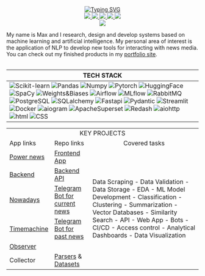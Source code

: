 <p align="center">
<a href="https://github.com/data-silence">
    <img src="https://readme-typing-svg.demolab.com?size=14&color=FFFFFFFF&center=true&duration=2000&pause=100&multiline=true&width=500&height=50&lines=ML %7C NLP+%7C AI;Research %7C Development" alt="Typing SVG" />
</a>
<br/>

<a href="https://data-silence.com">
    <img src="https://custom-icon-badges.demolab.com/badge/Portfolio-black?style=flat-square&logo=home&logoSource=feather">
</a>
<a href="https://www.overleaf.com/read/zddtmmwfnhtg#48c36e">
    <img src="https://custom-icon-badges.demolab.com/badge/CV-black?style=flat-square&logo=user&logoSource=feather">
</a>  
<a href="https://huggingface.co/data-silence">
    <img src="https://img.shields.io/badge/%F0%9F%A4%97 Hugging Face-black">
</a>
<a href="https://t.me/data_silence">
    <img src="https://img.shields.io/badge/-Telegram-black?style=flat-square&logo=Telegram&logoColor=white">
</a>
<a href="mailto:job@data-silence.com">
    <img src="https://custom-icon-badges.demolab.com/badge/Email-black.svg?logo=mail&logoSource=feather">

</a>
<br/> 
<a href="https://github.com/data-silence">
  <img src="https://github-stats-alpha.vercel.app/api?username=data-silence&cc=000000&tc=FFFFFF&ic=fff&bc=000">
</a>

</p>


My name is Max and I research, design and develop systems based on machine learning and artificial intelligence. 
My personal area of interest is the application of NLP to develop new tools for interacting with news media.
You can check out my finished products in my [portfolio site](https://data-silence.com/).  
                            
<table>

| <b align="left">TECH STACK</b>                                                                                                                                                                                                                                                                                                                                                                                                                                                                                                                                                                                                                                                                                                                                                                                                                                                                                                                                                                                                                                                                                                                                                                                                                                                                                                                                                                                                                                                                                                                                                                                                                                                                                                                                                                                                                                                                                                                                                                                                                                                                                                                                                                                                                                                                                                                                                                               |
|--------------------------------------------------------------------------------------------------------------------------------------------------------------------------------------------------------------------------------------------------------------------------------------------------------------------------------------------------------------------------------------------------------------------------------------------------------------------------------------------------------------------------------------------------------------------------------------------------------------------------------------------------------------------------------------------------------------------------------------------------------------------------------------------------------------------------------------------------------------------------------------------------------------------------------------------------------------------------------------------------------------------------------------------------------------------------------------------------------------------------------------------------------------------------------------------------------------------------------------------------------------------------------------------------------------------------------------------------------------------------------------------------------------------------------------------------------------------------------------------------------------------------------------------------------------------------------------------------------------------------------------------------------------------------------------------------------------------------------------------------------------------------------------------------------------------------------------------------------------------------------------------------------------------------------------------------------------------------------------------------------------------------------------------------------------------------------------------------------------------------------------------------------------------------------------------------------------------------------------------------------------------------------------------------------------------------------------------------------------------------------------------------------------|
| ![Scikit-learn](https://img.shields.io/badge/Scikit--learn-black?style=flat-square&logo=Scikit-learn) ![Pandas](https://img.shields.io/badge/Pandas-black?style=flat-square&logo=Pandas) ![Numpy](https://img.shields.io/badge/Numpy-black?style=flat-square&logo=Numpy) ![Pytorch](https://img.shields.io/badge/Pytorch-black?style=flat-square&logo=Pytorch) ![HuggingFace](https://img.shields.io/badge/HuggingFace-black?style=flat-square&logo=HuggingFace) ![SpaCy](https://img.shields.io/badge/SpaCy-black?style=flat-square&logo=SpaCy) ![Weights&Biases](https://img.shields.io/badge/Weights&Biases-black?style=flat-square&logo=weightsandbiases) ![Airflow](https://img.shields.io/badge/Airflow-black?style=flat-square&logo=Apache-Airflow) ![MLflow](https://img.shields.io/badge/MLflow-black?style=flat-square&logo=MLflow) ![RabbitMQ](https://img.shields.io/badge/RabbitMQ-black?style=flat-square&logo=RabbitMQ) ![PostgreSQL](https://img.shields.io/badge/PostgreSQL-black?style=flat-square&logo=PostgreSQL) ![SQLalchemy](https://img.shields.io/badge/SQLalchemy-black?style=flat-square&logo=sqlalchemy) ![Fastapi](https://img.shields.io/badge/Fastapi-black?style=flat-square&logo=fastapi) ![Pydantic](https://img.shields.io/badge/Pydantic-black?style=flat-square&logo=Pydantic) ![Streamlit](https://img.shields.io/badge/Streamlit-black?style=flat-square&logo=Streamlit) ![Docker](https://img.shields.io/badge/Docker-black?style=flat-square&logo=Docker) ![aiogram](https://img.shields.io/badge/Aiogram-black?style=flat-square&logo=aiogram) ![ApacheSuperset](https://img.shields.io/badge/Apache_Superset-black?style=flat-square&logo=Apache-Superset) ![Redash](https://img.shields.io/badge/Redash-black?style=flat-square&logo=Redash) ![aiohttp](https://img.shields.io/badge/aiohttp-black?style=flat-square&logo=aiohttp) ![html](https://img.shields.io/badge/HTML-e34c26?logoColor=white&color=black&style=flat&logo=html5&logoColor=black) ![CSS](https://img.shields.io/badge/CSS-563d7c?logoColor=white&color=black&style=flat&logo=css3&logoColor=black) |

</table> 

<table> 
<tr>
    <td colspan="3" align="center">KEY PROJECTS</td>

</tr>
<tr>
    <td>App links</td>
    <td>Repo links</td>
    <td align="center">Covered tasks</td>
</tr>
<tr>
    <td><a href="http://news.anti-smi.com">Power news</a></td>
    <td><a href="https://github.com/data-silence/antiSMI-app">Frontend App</a></td>
    <td rowspan="6">Data Scraping - Data Validation - Data Storage - EDA - ML Model Development - Classification - Clustering - Summarization -  Vector Databases -  Similarity Search -  API - Web App - Bots -  CI/CD - Access control -  Analytical Dashboards  - Data Visualization</td>
</tr>
<tr>
    <td><a href="http://api.anti-smi.com">Backend</a></td>
    <td><a href="https://github.com/data-silence/antiSMI-backend">Backend API</a></td>
</tr>
<tr>
    <td><a href="https://t.me/antiSMI_bot">Nowadays</a></td>
    <td><a href="https://github.com/data-silence/antiSMI-Bot">Telegram Bot for current news</a></td>
</tr>
<tr>
    <td><a href="https://t.me/time_mashine_bot">Timemachine</a></td>
    <td><a href="https://github.com/data-silence/timemachine">Telegram Bot for past news</a></td>
</tr>
<tr>
    <td><a href="http://observer.anti-smi.com/">Observer</a></td>
    <td></td>
</tr>
<tr>
    <td>Collector</td>
    <td><a href="https://github.com/data-silence/antiSMI-Collector">Parsers</a> & <a href="https://github.com/data-silence/Media-Datasets-Parsers">Datasets</a></td>
</tr>


</table>

